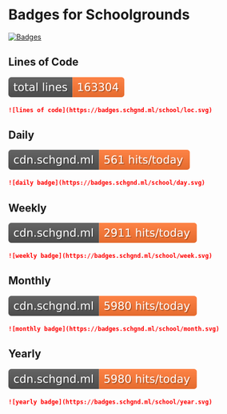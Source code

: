 # Badges for Schoolgrounds

[![Badges](https://github.com/Bored-Entertainment/badges/actions/workflows/badges.yml/badge.svg)](https://github.com/Bored-Entertainment/badges/actions/workflows/badges.yml)

## Lines of Code
![loc](loc.svg)

```markdown
![lines of code](https://badges.schgnd.ml/school/loc.svg)
```

## Daily
![daily badge](day.svg)

```markdown
![daily badge](https://badges.schgnd.ml/school/day.svg)
```

## Weekly
![weekly badge](week.svg)

```markdown
![weekly badge](https://badges.schgnd.ml/school/week.svg)
```

## Monthly 
![monthly badge](month.svg)

```markdown
![monthly badge](https://badges.schgnd.ml/school/month.svg)
```

## Yearly
![yearly badge](year.svg)

```markdown
![yearly badge](https://badges.schgnd.ml/school/year.svg)
```
